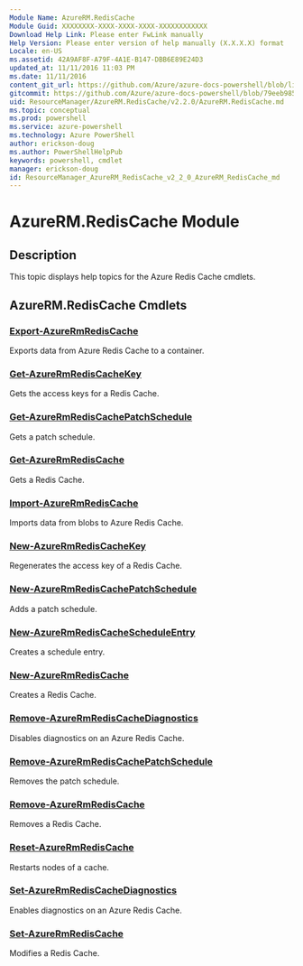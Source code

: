 ```yaml
---
Module Name: AzureRM.RedisCache
Module Guid: XXXXXXXX-XXXX-XXXX-XXXX-XXXXXXXXXXXX
Download Help Link: Please enter FwLink manually
Help Version: Please enter version of help manually (X.X.X.X) format
Locale: en-US
ms.assetid: 42A9AF8F-A79F-4A1E-B147-DBB6E89E24D3
updated_at: 11/11/2016 11:03 PM
ms.date: 11/11/2016
content_git_url: https://github.com/Azure/azure-docs-powershell/blob/live/azureps-cmdlets-docs/ResourceManager/AzureRM.RedisCache/v2.2.0/AzureRM.RedisCache.md
gitcommit: https://github.com/Azure/azure-docs-powershell/blob/79eeb985ea480979357fb4695832a0c3d29a48bf/azureps-cmdlets-docs/ResourceManager/AzureRM.RedisCache/v2.2.0/AzureRM.RedisCache.md
uid: ResourceManager/AzureRM.RedisCache/v2.2.0/AzureRM.RedisCache.md
ms.topic: conceptual
ms.prod: powershell
ms.service: azure-powershell
ms.technology: Azure PowerShell
author: erickson-doug
ms.author: PowerShellHelpPub
keywords: powershell, cmdlet
manager: erickson-doug
id: ResourceManager_AzureRM_RedisCache_v2_2_0_AzureRM_RedisCache_md
---
```


# AzureRM.RedisCache Module
## Description
This topic displays help topics for the Azure Redis Cache cmdlets.

## AzureRM.RedisCache Cmdlets
### [Export-AzureRmRedisCache](./Export-AzureRmRedisCache.md)
Exports data from Azure Redis Cache to a container.


### [Get-AzureRmRedisCacheKey](./Get-AzureRmRedisCacheKey.md)
Gets the access keys for a Redis Cache.


### [Get-AzureRmRedisCachePatchSchedule](./Get-AzureRmRedisCachePatchSchedule.md)
Gets a patch schedule.


### [Get-AzureRmRedisCache](./Get-AzureRmRedisCache.md)
Gets a Redis Cache.


### [Import-AzureRmRedisCache](./Import-AzureRmRedisCache.md)
Imports data from blobs to Azure Redis Cache.


### [New-AzureRmRedisCacheKey](./New-AzureRmRedisCacheKey.md)
Regenerates the access key of a Redis Cache.


### [New-AzureRmRedisCachePatchSchedule](./New-AzureRmRedisCachePatchSchedule.md)
Adds a patch schedule.


### [New-AzureRmRedisCacheScheduleEntry](./New-AzureRmRedisCacheScheduleEntry.md)
Creates a schedule entry.


### [New-AzureRmRedisCache](./New-AzureRmRedisCache.md)
Creates a Redis Cache.


### [Remove-AzureRmRedisCacheDiagnostics](./Remove-AzureRmRedisCacheDiagnostics.md)
Disables diagnostics on an Azure Redis Cache.


### [Remove-AzureRmRedisCachePatchSchedule](./Remove-AzureRmRedisCachePatchSchedule.md)
Removes the patch schedule.


### [Remove-AzureRmRedisCache](./Remove-AzureRmRedisCache.md)
Removes a Redis Cache.


### [Reset-AzureRmRedisCache](./Reset-AzureRmRedisCache.md)
Restarts nodes of a cache.


### [Set-AzureRmRedisCacheDiagnostics](./Set-AzureRmRedisCacheDiagnostics.md)
Enables diagnostics on an Azure Redis Cache.


### [Set-AzureRmRedisCache](./Set-AzureRmRedisCache.md)
Modifies a Redis Cache.



